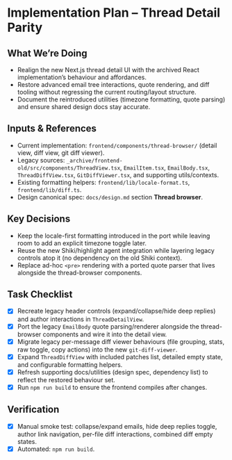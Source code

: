 # Implementation Plan – Thread Detail Parity

## What We’re Doing
- Realign the new Next.js thread detail UI with the archived React implementation’s behaviour and affordances.
- Restore advanced email tree interactions, quote rendering, and diff tooling without regressing the current routing/layout structure.
- Document the reintroduced utilities (timezone formatting, quote parsing) and ensure shared design docs stay accurate.

## Inputs & References
- Current implementation: `frontend/components/thread-browser/` (detail view, diff view, git diff viewer).
- Legacy sources: `_archive/frontend-old/src/components/ThreadView.tsx`, `EmailItem.tsx`, `EmailBody.tsx`, `ThreadDiffView.tsx`, `GitDiffViewer.tsx`, and supporting utils/contexts.
- Existing formatting helpers: `frontend/lib/locale-format.ts`, `frontend/lib/diff.ts`.
- Design canonical spec: `docs/design.md` section **Thread browser**.

## Key Decisions
- Keep the locale-first formatting introduced in the port while leaving room to add an explicit timezone toggle later.
- Reuse the new Shiki/highlight agent integration while layering legacy controls atop it (no dependency on the old Shiki context).
- Replace ad-hoc `<pre>` rendering with a ported quote parser that lives alongside the thread-browser components.

## Task Checklist
- [x] Recreate legacy header controls (expand/collapse/hide deep replies) and author interactions in `ThreadDetailView`.
- [x] Port the legacy `EmailBody` quote parsing/renderer alongside the thread-browser components and wire it into the detail view.
- [x] Migrate legacy per-message diff viewer behaviours (file grouping, stats, raw toggle, copy actions) into the new `git-diff-viewer`.
- [x] Expand `ThreadDiffView` with included patches list, detailed empty state, and configurable formatting helpers.
- [x] Refresh supporting docs/utilities (design spec, dependency list) to reflect the restored behaviour set.
- [x] Run `npm run build` to ensure the frontend compiles after changes.

## Verification
- [x] Manual smoke test: collapse/expand emails, hide deep replies toggle, author link navigation, per-file diff interactions, combined diff empty states.
- [x] Automated: `npm run build`.
